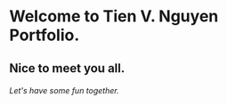 # Welcome to Tien V. Nguyen Portfolio.
## Nice to meet you all.
###### Let's have some fun together.
